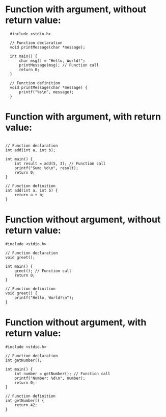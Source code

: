 # Function with argument, without return value:

      #include <stdio.h>
      
      // Function declaration
      void printMessage(char *message);
      
      int main() {
          char msg[] = "Hello, World!";
          printMessage(msg); // Function call
          return 0;
      }
      
      // Function definition
      void printMessage(char *message) {
          printf("%s\n", message);
      } 

# Function with argument, with return value:

``` #include <stdio.h>

// Function declaration
int add(int a, int b);

int main() {
    int result = add(5, 3); // Function call
    printf("Sum: %d\n", result);
    return 0;
}

// Function definition
int add(int a, int b) {
    return a + b;
}
```

# Function without argument, without return value:

``` 
#include <stdio.h>

// Function declaration
void greet();

int main() {
    greet(); // Function call
    return 0;
}

// Function definition
void greet() {
    printf("Hello, World!\n");
}
```

# Function without argument, with return value:

``` 
#include <stdio.h>

// Function declaration
int getNumber();

int main() {
    int number = getNumber(); // Function call
    printf("Number: %d\n", number);
    return 0;
}

// Function definition
int getNumber() {
    return 42;
}

```
